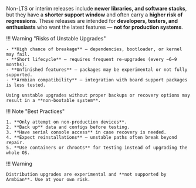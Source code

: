 Non-LTS or interim releases include **newer libraries, and software stacks**, but they have a **shorter support window** and often carry a **higher risk of regressions**. These releases are intended for **developers, testers, and enthusiasts** who want the latest features — **not for production systems**.  

!!! Warning "Risks of Unstable Upgrades"

    - **High chance of breakage** – dependencies, bootloader, or kernel may fail.  
    - **Short lifecycle** – requires frequent re-upgrades (every ~6–9 months).  
    - **Unfinished features** – packages may be experimental or not fully supported.  
    - **Armbian compatibility** – integration with board support packages is less tested.  

    Using unstable upgrades without proper backups or recovery options may result in a **non-bootable system**.  

!!! Note "Best Practices"

    1. **Only attempt on non-production devices**.  
    2. **Back up** data and configs before testing.  
    3. **Have serial console access** in case recovery is needed.  
    4. **Expect reinstallations** – unstable paths often break beyond repair.  
    5. **Use containers or chroots** for testing instead of upgrading the whole OS.

!!! Warning

    Distribution upgrades are experimental and **not supported by Armbian**. Use at your own risk.
